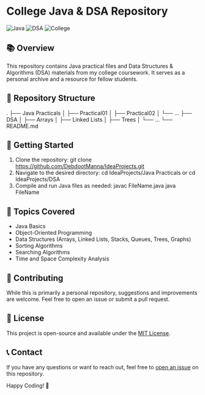 # College Java & DSA Repository

![Java](https://img.shields.io/badge/Language-Java-orange)
![DSA](https://img.shields.io/badge/Topic-Data%20Structures%20%26%20Algorithms-blue)
![College](https://img.shields.io/badge/Purpose-College%20Practicals-green)

## 📚 Overview

This repository contains Java practical files and Data Structures & Algorithms (DSA) materials from my college coursework. It serves as a personal archive and a resource for fellow students.

## 📂 Repository Structure

.
├── Java Practicals
│   ├── Practical01
│   ├── Practical02
│   └── ...
├── DSA
│   ├── Arrays
│   ├── Linked Lists
│   ├── Trees
│   └── ...
└── README.md

## 🚀 Getting Started

1. Clone the repository: git clone https://github.com/DebdootManna/IdeaProjects.git
2. Navigate to the desired directory: cd IdeaProjects/Java Practicals
   or cd IdeaProjects/DSA
3. Compile and run Java files as needed: javac FileName.java
   java FileName

## 🧠 Topics Covered

- Java Basics
- Object-Oriented Programming
- Data Structures (Arrays, Linked Lists, Stacks, Queues, Trees, Graphs)
- Sorting Algorithms
- Searching Algorithms
- Time and Space Complexity Analysis

## 🤝 Contributing

While this is primarily a personal repository, suggestions and improvements are welcome. Feel free to open an issue or submit a pull request.

## 📝 License

This project is open-source and available under the [MIT License](LICENSE).

## 📞 Contact

If you have any questions or want to reach out, feel free to [open an issue](https://github.com/DebdootManna/IdeaProjects) on this repository.

Happy Coding! 🎉
